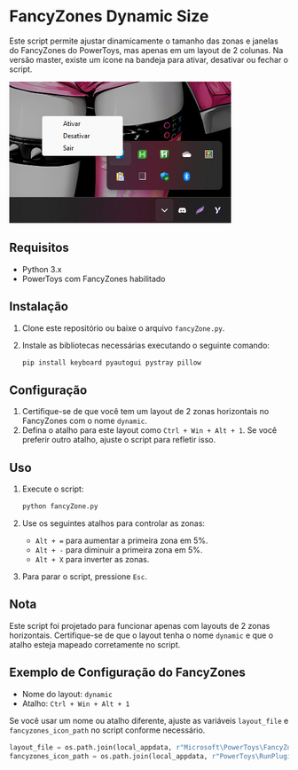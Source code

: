 # FancyZones Dynamic Size

Este script permite ajustar dinamicamente o tamanho das zonas e janelas do FancyZones do PowerToys, mas apenas em um layout de 2 colunas. Na versão master, existe um ícone na bandeja para ativar, desativar ou fechar o script.

![Ícone da Bandeja](image/bandeja.png)

## Requisitos

- Python 3.x
- PowerToys com FancyZones habilitado

## Instalação

1. Clone este repositório ou baixe o arquivo `fancyZone.py`.
2. Instale as bibliotecas necessárias executando o seguinte comando:

    ```sh
    pip install keyboard pyautogui pystray pillow
    ```

## Configuração

1. Certifique-se de que você tem um layout de 2 zonas horizontais no FancyZones com o nome `dynamic`.
2. Defina o atalho para este layout como `Ctrl + Win + Alt + 1`. Se você preferir outro atalho, ajuste o script para refletir isso.

## Uso

1. Execute o script:

    ```sh
    python fancyZone.py
    ```

2. Use os seguintes atalhos para controlar as zonas:

    - `Alt + =` para aumentar a primeira zona em 5%.
    - `Alt + -` para diminuir a primeira zona em 5%.
    - `Alt + X` para inverter as zonas.

3. Para parar o script, pressione `Esc`.

## Nota

Este script foi projetado para funcionar apenas com layouts de 2 zonas horizontais. Certifique-se de que o layout tenha o nome `dynamic` e que o atalho esteja mapeado corretamente no script.

## Exemplo de Configuração do FancyZones

- Nome do layout: `dynamic`
- Atalho: `Ctrl + Win + Alt + 1`

Se você usar um nome ou atalho diferente, ajuste as variáveis `layout_file` e `fancyzones_icon_path` no script conforme necessário.

```python
layout_file = os.path.join(local_appdata, r"Microsoft\PowerToys\FancyZones\custom-layouts.json")
fancyzones_icon_path = os.path.join(local_appdata, r"PowerToys\RunPlugins\PowerToys\Images\FancyZones.png")